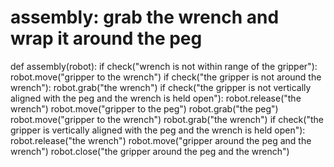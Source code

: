 # assembly: grab the wrench and wrap it around the peg
def assembly(robot):
    if check("wrench is not within range of the gripper"):
        robot.move("gripper to the wrench")
    if check("the gripper is not around the wrench"):
        robot.grab("the wrench")
    if check("the gripper is not vertically aligned with the peg and the wrench is held open"):
        robot.release("the wrench")
        robot.move("gripper to the peg")
        robot.grab("the peg")
        robot.move("gripper to the wrench")
        robot.grab("the wrench")
    if check("the gripper is vertically aligned with the peg and the wrench is held open"):
        robot.release("the wrench")
        robot.move("gripper around the peg and the wrench")
        robot.close("the gripper around the peg and the wrench")